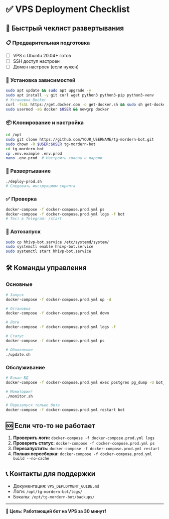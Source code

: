 # ✅ VPS Deployment Checklist

## 🚀 Быстрый чеклист развертывания

### 📋 Предварительная подготовка
- [ ] VPS с Ubuntu 20.04+ готов
- [ ] SSH доступ настроен
- [ ] Домен настроен (если нужен)

### 🔧 Установка зависимостей
```bash
sudo apt update && sudo apt upgrade -y
sudo apt install -y git curl wget python3 python3-pip python3-venv
# Установка Docker
curl -fsSL https://get.docker.com -o get-docker.sh && sudo sh get-docker.sh
sudo usermod -aG docker $USER && newgrp docker
```

### 📦 Клонирование и настройка
```bash
cd /opt
sudo git clone https://github.com/YOUR_USERNAME/tg-mordern-bot.git
sudo chown -R $USER:$USER tg-mordern-bot
cd tg-mordern-bot
cp .env.example .env.prod
nano .env.prod  # Настроить токены и пароли
```

### 🐳 Развертывание
```bash
./deploy-prod.sh
# Следовать инструкциям скрипта
```

### ✅ Проверка
```bash
docker-compose -f docker-compose.prod.yml ps
docker-compose -f docker-compose.prod.yml logs -f bot
# Тест в Telegram: /start
```

### 🔄 Автозапуск
```bash
sudo cp hhivp-bot.service /etc/systemd/system/
sudo systemctl enable hhivp-bot.service
sudo systemctl start hhivp-bot.service
```

## 🛠️ Команды управления

### Основные
```bash
# Запуск
docker-compose -f docker-compose.prod.yml up -d

# Остановка  
docker-compose -f docker-compose.prod.yml down

# Логи
docker-compose -f docker-compose.prod.yml logs -f

# Статус
docker-compose -f docker-compose.prod.yml ps

# Обновление
./update.sh
```

### Обслуживание
```bash
# Бэкап БД
docker-compose -f docker-compose.prod.yml exec postgres pg_dump -U bot_user telegram_bot_prod > backup.sql

# Мониторинг
./monitor.sh

# Перезапуск только бота
docker-compose -f docker-compose.prod.yml restart bot
```

## 🆘 Если что-то не работает

1. **Проверить логи:** `docker-compose -f docker-compose.prod.yml logs`
2. **Проверить статус:** `docker-compose -f docker-compose.prod.yml ps`  
3. **Перезапустить:** `docker-compose -f docker-compose.prod.yml restart`
4. **Полная пересборка:** `docker-compose -f docker-compose.prod.yml build --no-cache`

## 📞 Контакты для поддержки

- Документация: `VPS_DEPLOYMENT_GUIDE.md`
- Логи: `/opt/tg-mordern-bot/logs/`
- Бэкапы: `/opt/tg-mordern-bot/backups/`

---

**🎯 Цель: Работающий бот на VPS за 30 минут!**
